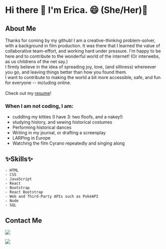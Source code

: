 # Hi there 👋 I'm Erica. 😄 (She/Her)💖

<!--
**EricaBreig/ericabreig** is a ✨ _special_ ✨ repository because its `README.md` (this file) appears on your GitHub profile.

Here are some ideas to get you started:

- 🔭 I’m currently working on ...
- 🌱 I’m currently learning ...
- 👯 I’m looking to collaborate on ...
- 🤔 I’m looking for help with ...
- 💬 Ask me about ...
- 📫 How to reach me: ...
- 😄 Pronouns: ...
- ⚡ Fun fact: ...
-->

## About Me 
Thanks for coming by my github!  I am a creative-thinking problem-solver, with a background in film production.  It was there that I learned the value of collaborative team-effort, and working hard under pressure.  I'm happy to be here and to contribute to the wonderful world of the internet! (Or interwebs, as us childrens of the net say.)  </br>
I firmly believe in the idea of spreading joy, love, (and silliness) whereever you go, and leaving things better than how you found them.
</br>
I want to contribute to making the world a bit more accessible, safe, and fun for everyone -- including online. </br>
</br>
Check out my <a href="https://github.com/EricaBreig/ericabreig/blob/main/Erica_Breig_Resume_WD_2023.pdf"> resume</a>!

### When I am not coding, I am:
- cuddling my kitties (I have 3: two floofs, and a nakey!)
- studying history, and sewing historical costumes
- Performing historical dances
- Writing in my journal, or drafting a screenplay
- LARPing in Europe
- Watching the film Cyrano repeatedly and singing along


## ✨Skills✨

```
- HTML 
- CSS
- JavaScript
- React
- Bootstrap
- React Bootstrap
- Web and Third-Party APIs such as PokéAPI
- Node
- SQL
```


## Contact Me

<a href="https://www.linkedin.com/in/erica-breig-0ba071ba/"><img src="https://img.icons8.com/color/48/000000/linkedin.png"/></a>
<!-- <a href="twitter link"><img src="https://img.icons8.com/color/48/000000/twitter--v1.png"/></a> -->
<!-- <a href="youtubelink"><img src="https://img.icons8.com/color/48/000000/youtube-squared.png"/></a> -->
<a href="mailto:ericabreig@gmail.com"><img src="https://img.icons8.com/emoji/48/000000/e-mail.png"/></a>
